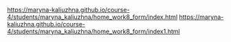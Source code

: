https://maryna-kaliuzhna.github.io/course-4/students/maryna_kaliuzhna/home_work8_form/index.html
https://maryna-kaliuzhna.github.io/course-4/students/maryna_kaliuzhna/home_work8_form/index1.html
